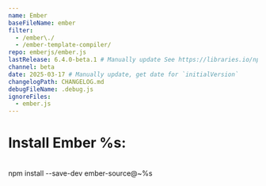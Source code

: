 ```yaml
---
name: Ember
baseFileName: ember
filter:
  - /ember\./
  - /ember-template-compiler/
repo: emberjs/ember.js
lastRelease: 6.4.0-beta.1 # Manually update See https://libraries.io/npm/ember-source throughout
channel: beta
date: 2025-03-17 # Manually update, get date for `initialVersion`
changelogPath: CHANGELOG.md
debugFileName: .debug.js
ignoreFiles:
  - ember.js
---
```


# Install Ember %s:

<br>
npm install --save-dev ember-source@~%s
